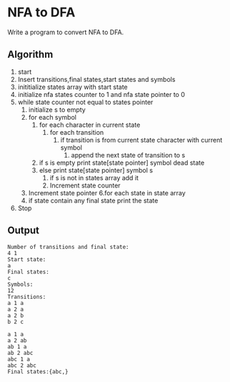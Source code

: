 # NFA to DFA
Write a program to convert NFA to DFA.
## Algorithm
1. start
2. Insert transitions,final states,start states and symbols
3. inititialize states array with start state
4. initialize nfa states counter to 1 and nfa state pointer to 0
5. while state counter not equal to states pointer
    1. initialize s to empty
    2. for each symbol
        1. for each character in current state
            1. for each transition
                1. if transition is from current state character with current symbol
                    1. append the next state of transition to s 
        2. if s is empty print state[state pointer] symbol dead state
        3. else print state[state pointer] symbol s
            1. if s is not in states array add it
            2. Increment state counter
    3. Increment state pointer
6.for each state in state array
    1. if state contain any final state print the state
7. Stop
## Output
```
Number of transitions and final state:
4 1
Start state:
a
Final states:
c
Symbols:
12
Transitions:
a 1 a
a 2 a
a 2 b
b 2 c

a 1 a
a 2 ab
ab 1 a
ab 2 abc
abc 1 a
abc 2 abc
Final states:{abc,}
```
